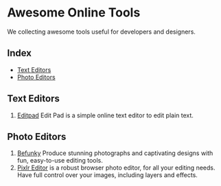 Awesome Online Tools
==================

We collecting awesome tools useful for developers and designers.

## Index
- [Text Editors](#text-editors)
- [Photo Editors](#photo-editors)

## Text Editors
1. [Editpad](http://www.editpad.org/) Edit Pad is a simple online text editor to edit plain text.

## Photo Editors
1. [Befunky](https://www.befunky.com) Produce stunning photographs and captivating designs with fun, easy-to-use editing tools.
2. [Pixlr Editor](https://pixlr.com/editor/)  is a robust browser photo editor, for all your editing needs. Have full control over your images, including layers and effects.